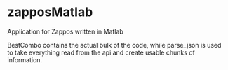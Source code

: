 zapposMatlab
============

Application for Zappos written in Matlab

BestCombo contains the actual bulk of the code, while parse_json is used to take everything read from the api and create usable chunks of information.
